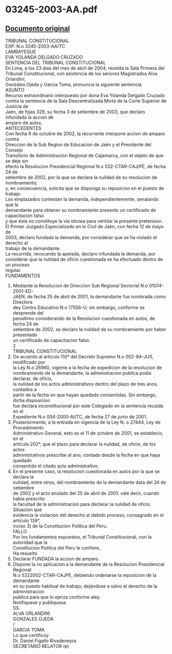 
03245-2003-AA.pdf
=================
  
[Documento original](https://tc.gob.pe/jurisprudencia/2004/03245-2003-AA.pdf)  
---  
TRIBUNAL CONSTITUCIONAL  
EXP. N.o 3245-2003-AA/TC  
LAMBAYEQUE  
EVA YOLANDA DELGADO CRUZADO  
SENTENCIA DEL TRIBUNAL CONSTITUCIONAL  
En Lima, a los 23 dias del mes de abril de 2004, reunida la Sala Primera del  
Tribunal Constitucional, con asistencia de los senores Magistrados Alva Orlandini,  
Gonzales Ojeda y Garcia Toma, pronuncia la siguiente sentencia  
ASUNTO  
Recurso extraordinario interpuesto por dona Eva Yolanda Delgado Cruzado  
contra la sentencia de la Sala Descentralizada Mixta de la Corte Superior de Justicia de  
Jaén, de fojas 329, su fecha 3 de setiembre de 2003, que declaro infundada la accion de  
amparo de autos.  
ANTECEDENTES  
Con fecha 9 de octubre de 2002, la recurrente interpone accion de amparo contra  
Direccion de la Sub Region de Educacion de Jaén y el Presidente del Consejo  
Transitorio de Administracion Regional de Cajamarca, con el objeto de que se deje sin  
efecto la Resolucion Presidencial Regional N.o 532-CTAR-CAJ/PE, de fecha 24 de  
setiembre de 2002, por la que se declara la nulidad de su resolucion de nombramiento;  
y, en consecuencia, solicita que se disponga su reposicion en el puesto de trabajo.  
Los emplazados contestan la demanda, independientemente, senalando que la  
demandante para obtener su nombramiento presento un certificado de capacitacion falso  
y que ésta no constituye la via idonea para ventilar la presente pretension.  
El Primer Juzgado Especializado en lo Civil de Jaén, con fecha 12 de mayo de  
2003, declaro fundada la demanda, por considerar que se ha violado el derecho al  
trabajo de la demandante.  
La recurrida, revocando la apelada, declaro infundada la demanda, por  
considerar que la nulidad de oficio cuestionada se ha efectuado dentro de un proceso  
regular.  
FUNDAMENTOS  
1. Mediante la Resolucion de Direccion Sub Regional Sectorial N.o 01074-2001-ED-  
JAEN, de fecha 25 de abril de 2001, la demandante fue nombrada como Directora  
dey Centro Educativo N.o 17556-U; sin embargo, conforme se desprende del  
penultimo considerando de la Resolucion cuestionada en autos, de fecha 24 de  
setiembre de 2002, se declaro la nulidad de su nombramiento por haber presentado  
un certificado de capacitacion falso.  
2  
TRIBUNAL CONSTITUCIONAL  
2. De acuerdo al articulo 110° del Decreto Supremo N.o 002-94-JUS, modificado por  
la Ley N.o 26960, vigente a la fecha de expedicion de la resolucion de  
nombramiento de la demandante, la administracion publica podia declarar, de oficio,  
la nulidad de los actos administrativos dentro del plazo de tres anos, contados a  
partir de la fecha en que hayan quedado consentidas. Sin embargo, dicha disposicion  
fue declara inconstitucional por este Colegiado en la sentencia recaida en el  
Expediente N.o 004-2000-AI/TC, de fecha 27 de junio de 2001.  
3. Posteriormente, a la entrada en vigencia de la Ley N. o 27444, Ley de Procedimiento  
Administrativo General, esto es el 11 de octubre de 2001, se establecio, en el  
articulo 202°, que el plazo para declarar la nulidad, de oficio, de los actos  
administrativos prescribe al ano, contado desde la fecha en que haya quedado  
consentido el citado acto administrativo.  
4. En el presente caso, la resolucion cuestionada en autos por la que se declara la  
nulidad, entre otros, del nombramiento de la demandante data del 24 de setiembre  
de 2002 y el acto anulado del 25 de abril de 2001; vale decir, cuando habia prescrito  
la facultad de la administracion para declarar la nulidad de oficio. Situacion que  
evidencia la violacion del derecho al debido proceso, consagrado en el articulo 139°,  
inciso 3) de la Constitucion Politica del Peru.  
FALLO  
Por los fundamentos expuestos, el Tribunal Constitucional, con la autoridad que la  
Constitucion Politica del Peru le confiere,  
Ha resuelto  
1. Declarar FUNDADA la accion de amparo.  
2. Dispone la no aplicacion a la demandante de la Resolucion Presidencial Regional  
N.o 5322002-CTAR-CAJPE, debiendo ordenarse la reposicion de la demandante  
en su puesto habitual de trabajo; dejàndose a salvo el derecho de la administracion  
publica para que lo ejerza conforme aley.  
Notifiquese y publiquese.  
SS.  
ALVA ORLANDINI  
GONZALES OJEDA  
/  
GARCIA TOMA  
Lo que certificoy  
Dr. Daniel Figallo Rivadeneyra  
SECRETARIO RELATOR (e)